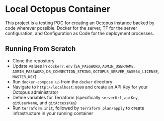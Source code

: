 # Local Octopus Container

This project is a testing POC for creating an Octopus instance backed by code wherever possible. Docker for the server, TF for the server configuration, and Configuration as Code for the deployment processes.

## Running From Scratch

* Clone the repository
* Update values in `docker/.env` (`SA_PASSWORD`, `ADMIN_USERNAME`, `ADMIN_PASSWORD`, `DB_CONNECTION_STRING`, `OCTOPUS_SERVER_BASE64_LICENSE`, `MASTER_KEY`)
* Run `docker-compose up` from the `docker` directory
* Navigate to `http://localhost:8080` and create an API Key for your Octopus administrator
* Define variables for Terraform (specifically `serverUrl`, `apiKey`, `gitUserName`, and `gitAccessKey`)
* Run `terraform init`, followed by `terraform plan/apply` to create infrastructure in your running container